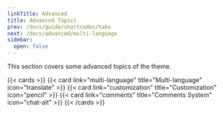 ```yaml
---
linkTitle: Advanced
title: Advanced Topics
prev: /docs/guide/shortcodes/tabs
next: /docs/advanced/multi-language
sidebar:
  open: false
---
```


This section covers some advanced topics of the theme.

<!--more-->

{{< cards >}}
  {{< card link="multi-language" title="Multi-language" icon="translate" >}}
  {{< card link="customization" title="Customization" icon="pencil" >}}
  {{< card link="comments" title="Comments System" icon="chat-alt" >}}
{{< /cards >}}
